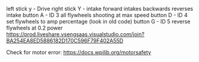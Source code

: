 left stick y - Drive
right stick Y - intake
forward intakes backwards reverses intake
button A - ID 3 all flywheels shooting at max speed
button D - ID 4 set flywheels to amp percentage (look in old code)
button G - ID 5 reverse flywheels at 0.2 power
https://prod.liveshare.vsengsaas.visualstudio.com/join?BA254EA8ED5886182D170C596F79F402A55D

Check for motor error:
https://docs.wpilib.org/motorsafety 